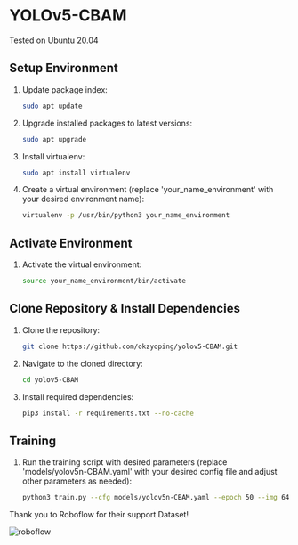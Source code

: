 # YOLOv5-CBAM

Tested on Ubuntu 20.04

## Setup Environment

1. Update package index:
    ```bash
    sudo apt update
    ```

2. Upgrade installed packages to latest versions:
    ```bash
    sudo apt upgrade
    ```

3. Install virtualenv:
    ```bash
    sudo apt install virtualenv
    ```

4. Create a virtual environment (replace 'your_name_environment' with your desired environment name):
    ```bash
    virtualenv -p /usr/bin/python3 your_name_environment
    ```

## Activate Environment

1. Activate the virtual environment:
    ```bash
    source your_name_environment/bin/activate
    ```

## Clone Repository & Install Dependencies

1. Clone the repository:
    ```bash
    git clone https://github.com/okzyoping/yolov5-CBAM.git
    ```

2. Navigate to the cloned directory:
    ```bash
    cd yolov5-CBAM
    ```

3. Install required dependencies:
    ```bash
    pip3 install -r requirements.txt --no-cache
    ```

## Training

1. Run the training script with desired parameters (replace 'models/yolov5n-CBAM.yaml' with your desired config file and adjust other parameters as needed):
    ```bash
    python3 train.py --cfg models/yolov5n-CBAM.yaml --epoch 50 --img 640 --data your_custom_dataset --device 0
    ```


Thank you to Roboflow for their support Dataset!

![roboflow](https://github.com/okzyoping/yolov5-CBAM/assets/154805738/62872460-4e1e-4d5f-82f5-af6891af8d7c)

